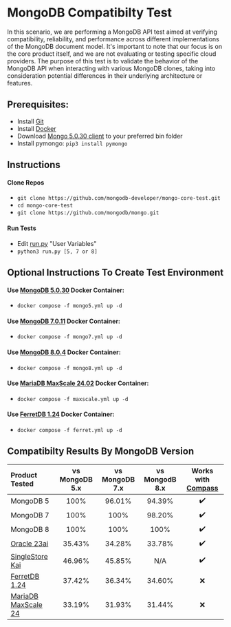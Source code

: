 # MongoDB Compatibilty Test

In this scenario, we are performing a MongoDB API test aimed at verifying compatibility, reliability, and performance across different implementations of the MongoDB document model. It's important to note that our focus is on the core product itself, and we are not evaluating or testing specific cloud providers. The purpose of this test is to validate the behavior of the MongoDB API when interacting with various MongoDB clones, taking into consideration potential differences in their underlying architecture or features.

## Prerequisites:
* Install [Git](https://git-scm.com/downloads)
* Install [Docker](https://www.docker.com/products/docker-desktop/)
* Download [Mongo 5.0.30 client](https://www.mongodb.com/try/download/community) to your preferred bin folder
* Install pymongo: `pip3 install pymongo`

## Instructions

#### Clone Repos
* `git clone https://github.com/mongodb-developer/mongo-core-test.git`
* `cd mongo-core-test`
* `git clone https://github.com/mongodb/mongo.git`

#### Run Tests
* Edit [run.py](run.py) "User Variables"
* `python3 run.py [5, 7 or 8]`

## Optional Instructions To Create Test Environment
#### Use [MongoDB 5.0.30](https://www.mongodb.com/try/download/community) Docker Container:
  * `docker compose -f mongo5.yml up -d`

#### Use [MongoDB 7.0.11](https://www.mongodb.com/try/download/community) Docker Container:
  * `docker compose -f mongo7.yml up -d`

#### Use [MongoDB 8.0.4](https://www.mongodb.com/try/download/community) Docker Container:
  * `docker compose -f mongo8.yml up -d`  

#### Use [MariaDB MaxScale 24.02](https://mariadb.com/downloads/community/maxscale/) Docker Container:
  * `docker compose -f maxscale.yml up -d`

#### Use [FerretDB 1.24](https://www.ferretdb.com) Docker Container:
  * `docker compose -f ferret.yml up -d`

## Compatibilty Results By MongoDB Version
| Product Tested | vs MongoDB 5.x | vs MongoDB 7.x | vs MongodB 8.x | Works with [Compass](https://www.mongodb.com/products/tools/compass) |
| :------ | :--:| :--:| :--: | :--: |
| MongoDB 5 | 100% | 96.01% | 94.39% | :heavy_check_mark: |
| MongoDB 7 | 100% | 100% | 98.20% | :heavy_check_mark: |
| MongoDB 8 | 100% | 100% | 100% | :heavy_check_mark: |
| [Oracle 23ai](https://docs.oracle.com/en/database/oracle/mongodb-api/mgapi/overview-oracle-database-api-mongodb.html) | 35.43% | 34.28% | 33.78% | :heavy_check_mark: |
| [SingleStore Kai](https://www.singlestore.com/kai/) | 46.96% | 45.85% | N/A | :heavy_check_mark: |
| [FerretDB 1.24](https://docs.ferretdb.io/) | 37.42% | 36.34% | 34.60% | :x: |
| [MariaDB MaxScale 24](https://mariadb.com/kb/en/mariadb-maxscale-2402-maxscale-2402-nosql-protocol-module/) | 33.19% | 31.93% | 31.44% | :x: |